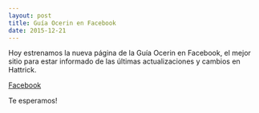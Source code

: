 ```yaml
---
layout: post
title: Guía Ocerin en Facebook
date: 2015-12-21
---
```


Hoy estrenamos la nueva página de la Guía Ocerin en Facebook, el mejor sitio para estar informado de las últimas actualizaciones y cambios en Hattrick.

[Facebook](https://www.facebook.com/Guía-Ocerin-982709005132708)

Te esperamos!
